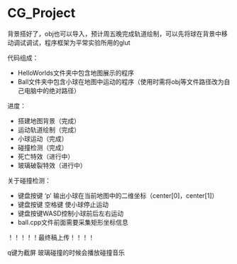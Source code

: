 # CG_Project
背景搭好了，obj也可以导入，预计周五晚完成轨道绘制，可以先将球在背景中移动调试调试，程序框架为平常实验所用的glut

代码组成：

- HelloWorlds文件夹中包含地图展示的程序
- Ball文件夹中包含小球在地图中运动的程序（使用时需将obj等文件路径改为自己电脑中的绝对路径）

进度：

- 搭建地图背景（完成）
- 运动轨道绘制（完成）
- 小球运动（完成）
- 碰撞检测（完成）
- 死亡特效（进行中）
- 玻璃破裂特效（进行中）

关于碰撞检测：

- 键盘按键 ‘p’ 输出小球在当前地图中的二维坐标（center[0]，center[1]）
- 键盘按键 空格键 使小球停止运动
- 键盘按键WASD控制小球前后左右运动
- ball.cpp文件前面需要采集矩形坐标信息



！！！！！最终稿上传！！！！

q键为截屏 玻璃碰撞的时候会播放碰撞音乐

